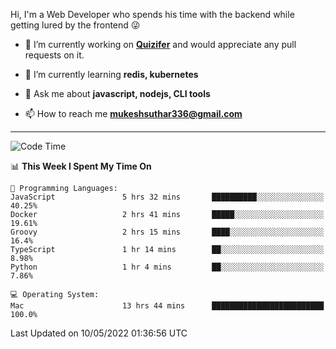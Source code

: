 Hi, I'm a Web Developer who spends his time with the backend while getting lured by the frontend 😜

- 🔭 I’m currently working on **[Quizifer](https://github.com/SutharMukesh/Quizifer/)** and would appreciate any pull requests on it.

- 🌱 I’m currently learning **redis, kubernetes**

- 💬 Ask me about **javascript, nodejs, CLI tools**

- 📫 How to reach me **mukeshsuthar336@gmail.com**

---
<!--START_SECTION:waka-->
![Code Time](http://img.shields.io/badge/Code%20Time-0-blue)

📊 **This Week I Spent My Time On** 

```text
💬 Programming Languages: 
JavaScript               5 hrs 32 mins       ██████████░░░░░░░░░░░░░░░   40.25% 
Docker                   2 hrs 41 mins       █████░░░░░░░░░░░░░░░░░░░░   19.61% 
Groovy                   2 hrs 15 mins       ████░░░░░░░░░░░░░░░░░░░░░   16.4% 
TypeScript               1 hr 14 mins        ██░░░░░░░░░░░░░░░░░░░░░░░   8.98% 
Python                   1 hr 4 mins         ██░░░░░░░░░░░░░░░░░░░░░░░   7.86%

💻 Operating System: 
Mac                      13 hrs 44 mins      █████████████████████████   100.0%

```


 Last Updated on 10/05/2022 01:36:56 UTC
<!--END_SECTION:waka-->
